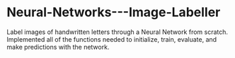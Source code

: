 # Neural-Networks---Image-Labeller
Label images of handwritten letters through a Neural Network from scratch. Implemented all of the functions needed to initialize, train, evaluate, and make predictions with the network.
